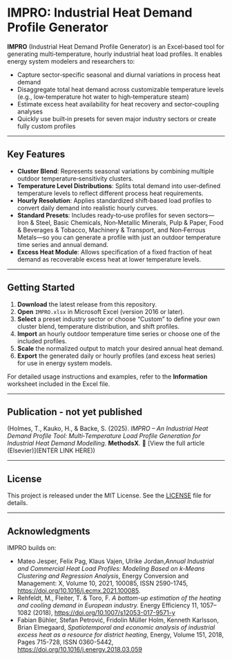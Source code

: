 # IMPRO: Industrial Heat Demand Profile Generator

**IMPRO** (Industrial Heat Demand Profile Generator) is an Excel‑based tool for generating multi‑temperature, hourly industrial heat load profiles. It enables energy system modelers and researchers to:

* Capture sector‑specific seasonal and diurnal variations in process heat demand
* Disaggregate total heat demand across customizable temperature levels (e.g., low‑temperature hot water to high‑temperature steam)
* Estimate excess heat availability for heat recovery and sector‑coupling analyses
* Quickly use built‑in presets for seven major industry sectors or create fully custom profiles

---

## Key Features

* **Cluster Blend**: Represents seasonal variations by combining multiple outdoor temperature‑sensitivity clusters.
* **Temperature Level Distributions**: Splits total demand into user‑defined temperature levels to reflect different process heat requirements.
* **Hourly Resolution**: Applies standardized shift‑based load profiles to convert daily demand into realistic hourly curves.
* **Standard Presets**: Includes ready‑to‑use profiles for seven sectors—Iron & Steel, Basic Chemicals, Non‑Metallic Minerals, Pulp & Paper, Food & Beverages & Tobacco, Machinery & Transport, and Non‑Ferrous Metals—so you can generate a profile with just an outdoor temperature time series and annual demand.
* **Excess Heat Module**: Allows specification of a fixed fraction of heat demand as recoverable excess heat at lower temperature levels.

---

## Getting Started

1. **Download** the latest release from this repository.
2. **Open** `IMPRO.xlsx` in Microsoft Excel (version 2016 or later).
3. **Select** a preset industry sector or choose “Custom” to define your own cluster blend, temperature distribution, and shift profiles.
4. **Import** an hourly outdoor temperature time series or choose one of the included profiles.
5. **Scale** the normalized output to match your desired annual heat demand.
6. **Export** the generated daily or hourly profiles (and excess heat series) for use in energy system models.

For detailed usage instructions and examples, refer to the **Information** worksheet included in the Excel file.

---

## Publication - not yet published

(Holmes, T., Kauko, H., & Backe, S. (2025). *IMPRO – An Industrial Heat Demand Profile Tool: Multi‑Temperature Load Profile Generation for Industrial Heat Demand Modelling*. **MethodsX**.
🔗 [View the full article (Elsevier)](ENTER LINK HERE))

---

## License

This project is released under the MIT License. See the [LICENSE](LICENSE) file for details.

---

## Acknowledgments

IMPRO builds on:

* Mateo Jesper, Felix Pag, Klaus Vajen, Ulrike Jordan,*Annual Industrial and Commercial Heat Load Profiles: Modeling Based on k-Means Clustering and Regression Analysis*, Energy Conversion and Management: X, Volume 10, 2021, 100085, ISSN 2590-1745, https://doi.org/10.1016/j.ecmx.2021.100085.
* Rehfeldt, M., Fleiter, T. & Toro, F. *A bottom-up estimation of the heating and cooling demand in European industry.* Energy Efficiency 11, 1057–1082 (2018), https://doi.org/10.1007/s12053-017-9571-y
* Fabian Bühler, Stefan Petrović, Fridolin Müller Holm, Kenneth Karlsson, Brian Elmegaard, *Spatiotemporal and economic analysis of industrial excess heat as a resource for district heating*, Energy, Volume 151, 2018, Pages 715-728, ISSN 0360-5442, https://doi.org/10.1016/j.energy.2018.03.059


